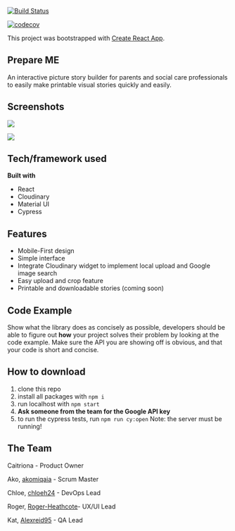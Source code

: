 [![Build Status](https://travis-ci.com/fac19/prepare-me.svg?branch=master)](https://travis-ci.com/fac19/prepare-me)

[![codecov](https://codecov.io/gh/fac19/prepare-me/branch/master/graph/badge.svg)](https://codecov.io/gh/fac19/prepare-me)

This project was bootstrapped with [Create React App](https://github.com/facebook/create-react-app).

## **Prepare ME**

An interactive picture story builder for parents and social care professionals to easily make printable visual stories quickly and easily.

## **Screenshots**

![](https://i.imgur.com/GKDlyWX.png)

![](https://i.imgur.com/sFOXz2A.png)

## **Tech/framework used**

**Built with**

- React
- Cloudinary
- Material UI
- Cypress

## **Features**

- Mobile-First design
- Simple interface
- Integrate Cloudinary widget to implement local upload and Google image search
- Easy upload and crop feature
- Printable and downloadable stories (coming soon)

## **Code Example**

Show what the library does as concisely as possible, developers should be able to figure out **how** your project solves their problem by looking at the code example. Make sure the API you are showing off is obvious, and that your code is short and concise.

## **How to download**

1. clone this repo
2. install all packages with `npm i`
3. run localhost with `npm start`
4. **Ask someone from the team for the Google API key**
5. to run the cypress tests, run `npm run cy:open` Note: the server must be running!

## The Team

Caitriona - Product Owner

Ako, [akomiqaia](https://github.com/akomiqaia) - Scrum Master

Chloe, [chloeh24](https://github.com/Chloeh24) - DevOps Lead

Roger, [Roger-Heathcote](https://github.com/Roger-Heathcote)- UX/UI Lead

Kat, [Alexreid95](https://github.com/Alexreid95) - QA Lead
